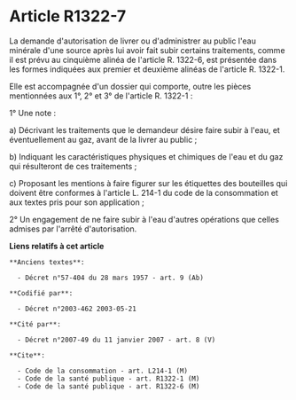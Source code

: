 # Article R1322-7

La demande d'autorisation de livrer ou d'administrer au public l'eau minérale d'une source après lui avoir fait subir
certains traitements, comme il est prévu au cinquième alinéa de l'article R. 1322-6, est présentée dans les formes indiquées
aux premier et deuxième alinéas de l'article R. 1322-1.

Elle est accompagnée d'un dossier qui comporte, outre les pièces mentionnées aux 1°, 2° et 3° de l'article R. 1322-1 :

1° Une note :

a) Décrivant les traitements que le demandeur désire faire subir à l'eau, et éventuellement au gaz, avant de la livrer au
public ;

b) Indiquant les caractéristiques physiques et chimiques de l'eau et du gaz qui résulteront de ces traitements ;

c) Proposant les mentions à faire figurer sur les étiquettes des bouteilles qui doivent être conformes à l'article L. 214-1
du code de la consommation et aux textes pris pour son application ;

2° Un engagement de ne faire subir à l'eau d'autres opérations que celles admises par l'arrêté d'autorisation.

**Liens relatifs à cet article**

	**Anciens textes**:

	  - Décret n°57-404 du 28 mars 1957 - art. 9 (Ab)

	**Codifié par**:

	  - Décret n°2003-462 2003-05-21

	**Cité par**:

	  - Décret n°2007-49 du 11 janvier 2007 - art. 8 (V)

	**Cite**:

	  - Code de la consommation - art. L214-1 (M)
	  - Code de la santé publique - art. R1322-1 (M)
	  - Code de la santé publique - art. R1322-6 (M)
